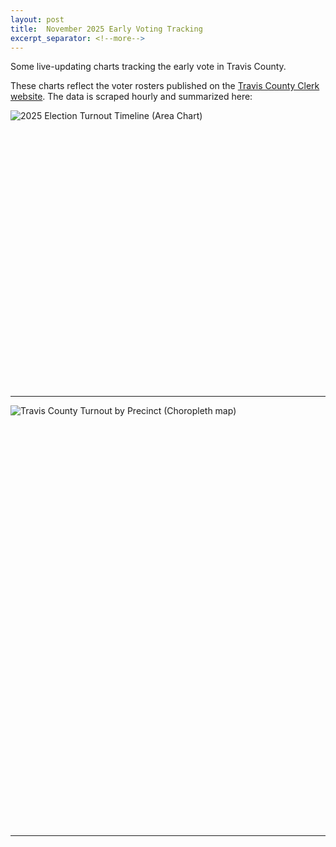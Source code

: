 ```yaml
---
layout: post
title:  November 2025 Early Voting Tracking
excerpt_separator: <!--more-->
---
```


Some live-updating charts tracking the early vote in Travis County. 

<!--more-->

These charts reflect the voter rosters published on the [Travis County Clerk website](https://votetravis.gov/current-election-information/current-election/). The data is scraped hourly and summarized here:

<div style="min-height:443px" id="datawrapper-vis-c7xQR"><script type="text/javascript" defer src="https://datawrapper.dwcdn.net/c7xQR/embed.js" charset="utf-8" data-target="#datawrapper-vis-c7xQR"></script><noscript><img src="https://datawrapper.dwcdn.net/c7xQR/full.png" alt="2025 Election Turnout Timeline (Area Chart)" /></noscript></div>

***

<div style="min-height:674px" id="datawrapper-vis-g2kkm"><script type="text/javascript" defer src="https://datawrapper.dwcdn.net/g2kkm/embed.js" charset="utf-8" data-target="#datawrapper-vis-g2kkm"></script><noscript><img src="https://datawrapper.dwcdn.net/g2kkm/full.png" alt="Travis County Turnout by Precinct (Choropleth map)" /></noscript></div>

***
